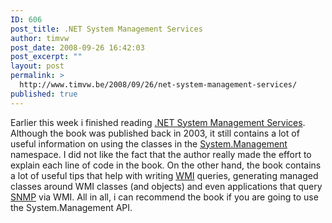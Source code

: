 ```yaml
---
ID: 606
post_title: .NET System Management Services
author: timvw
post_date: 2008-09-26 16:42:03
post_excerpt: ""
layout: post
permalink: >
  http://www.timvw.be/2008/09/26/net-system-management-services/
published: true
---
```

<p>Earlier this week i finished reading <a href="http://www.amazon.com/System-Management-Services-Alexander-Golomshtok/dp/1590590589">.NET System Management Services</a>. Although the book was published back in 2003, it still contains a lot of useful information on using the classes in the <a href="http://msdn.microsoft.com/en-us/library/system.management.aspx">System.Management</a> namespace. I did not like the fact that the author really made the effort to explain each line of code in the book. On the other hand, the book contains a lot of useful tips that help with writing <a href="http://en.wikipedia.org/wiki/Windows_Management_Instrumentation">WMI</a> queries, generating managed classes around WMI classes (and objects) and even applications that query <a href="http://nl.wikipedia.org/wiki/Simple_Network_Management_Protocol">SNMP</a> via WMI. All in all, i can recommend the book if you are going to use the System.Management API.</p>